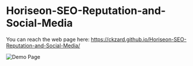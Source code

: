 # Horiseon-SEO-Reputation-and-Social-Media


You can reach the web page here:
https://ckzard.github.io/Horiseon-SEO-Reputation-and-Social-Media/

![Demo Page](/assets/images/screenshot.jpg?raw=true "screenshot")

